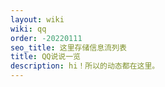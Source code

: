 ```yaml
---
layout: wiki
wiki: qq
order: -20220111
seo_title: 这里存储信息流列表
title: QQ说说一览
description: hi！所以的动态都在这里。
---
```

